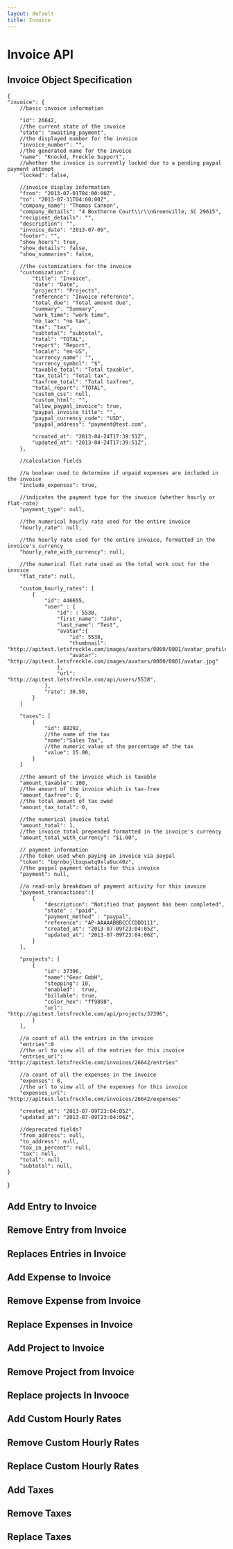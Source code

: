 ```yaml
---
layout: default
title: Invoice
---
```


# Invoice API

## Invoice Object Specification

	{
    "invoice": {
		//basic invoice information

		"id": 26642,
        //the current state of the invoice
		"state": "awaiting_payment",
        //the displayed number for the invoice
		"invoice_number": "",
        //the generated name for the invoice
		"name": "Knockd, Freckle Support",
        //whether the invoice is currently locked due to a pending paypal payment attempt
		"locked": false,

		//invoice display information
		"from": "2013-07-01T04:00:00Z",
		"to": "2013-07-31T04:00:00Z",
        "company_name": "Thomas Cannon",
        "company_details": "4 Boxthorne Court\\r\\nGreenville, SC 29615",
        "recipient_details": "",
		"description": "",
		"invoice_date": "2013-07-09",
		"footer": "",
		"show_hours": true,
		"show_details": false,
		"show_summaries": false,

        //the customizations for the invoice
        "customization": {
            "title": "Invoice",
            "date": "Date",
            "project": "Projects",
            "reference": "Invoice reference",
            "total_due": "Total amount due",
            "summary": "Summary",
            "work_time": "work time",
            "no_tax": "no tax",
            "tax": "tax",
            "subtotal": "subtotal",
            "total": "TOTAL",
            "report": "Report",
            "locale": "en-US",
            "currency_name": "",
            "currency_symbol": "$",
            "taxable_total": "Total taxable",
            "tax_total": "Total tax",
            "taxfree_total": "Total taxfree",
            "total_report": "TOTAL",
            "custom_css": null,
            "custom_html": "",
            "allow_paypal_invoice": true,
            "paypal_invoice_title": "",
            "paypal_currency_code": "USD",
            "paypal_address": "payment@test.com",

            "created_at": "2013-04-24T17:39:51Z",
            "updated_at": "2013-04-24T17:39:51Z",
        },

		//calculation fields

        //a boolean used to determine if unpaid expenses are included in the invoice
		"include_expenses": true,

        //indicates the payment type for the invoice (whether hourly or flat-rate)
        "payment_type": null,

        //the numerical hourly rate used for the entire invoice
        "hourly_rate": null,

        //the hourly rate used for the entire invoice, formatted in the invoice's currency
        "hourly_rate_with_currency": null,

        //the numerical flat rate used as the total work cost for the invoice
        "flat_rate": null,

		"custom_hourly_rates": [
            {
                "id": 446655,
                "user" : {
                    "id": : 5538,
                    "first_name": "John",
                    "last_name": "Test",
                    "avatar":{
                        "id": 5538,
                        "thumbnail": "http://apitest.letsfreckle.com/images/avatars/0000/0001/avatar_profile.jpg",
                        "avatar": "http://apitest.letsfreckle.com/images/avatars/0000/0001/avatar.jpg"
                    },
                    "url": "http://apitest.letsfreckle.com/api/users/5538",
                },
                "rate": 30.50,
            }
        ]

        "taxes": [
            {
                "id": 88292,
                //the name of the tax
                "name":"Sales Tax",
                //the numeric value of the percentage of the tax
                "value": 15.00,
            }
        ]

        //the amount of the invoice which is taxable
		"amount_taxable": 100,
        //the amount of the invoice which is tax-free
		"amount_taxfree": 0,
        //the total amount of tax owed
		"amount_tax_total": 0,

        //the numerical invoice total
		"amount_total": 1,
        //the invoice total prepended formatted in the invoice's currency
		"amount_total_with_currency": "$1.00",

		// payment information
        //the token used when paying an invoice via paypal
		"token": "bqrnbojlbxqswtq9xla9uc40z",
        //the paypal payment details for this invoice
		"payment": null,

        //a read-only breakdown of payment activity for this invoice
        "payment_transactions":[
            {
                "description": "Notified that payment has been completed",
                "state" : "paid",
                "payment_method" : "paypal",
                "reference": "AP-AAAAABBBCCCCDDD111",
                "created_at": "2013-07-09T23:04:05Z",
                "updated_at": "2013-07-09T23:04:06Z",
            }
        ],

        "projects": [
            {
                "id": 37396,
                "name":"Gear GmbH",
                "stepping": 10,
                "enabled":  true,
                "billable": true,
                "color_hex": "ff9898",
                "url": "http://apitest.letsfreckle.com/api/projects/37396",
            }
        ],

        //a count of all the entries in the invoice
        "entries":0
        //the url to view all of the entries for this invoice
        "entries_url": "http://apitest.letsfreckle.com/invoices/26642/entries"

        //a count of all the expenses in the invoice
        "expenses": 0,
        //the url to view all of the expenses for this invoice
        "expenses_url": "http://apitest.letsfreckle.com/invoices/26642/expenses"

        "created_at": "2013-07-09T23:04:05Z",
        "updated_at": "2013-07-09T23:04:06Z",

        //deprecated fields?
        "from_address": null,
        "to_address": null,
        "tax_in_percent": null,
        "tax": null,
        "total": null,
        "subtotal": null,
    }
}

## Add Entry to Invoice
## Remove Entry from Invoice
## Replaces Entries in Invoice
## Add Expense to Invoice
## Remove Expense from Invoice
## Replace Expenses in Invoice
## Add Project to Invoice
## Remove Project from Invoice
## Replace projects In Invooce
## Add Custom Hourly Rates
## Remove Custom Hourly Rates
## Replace Custom Hourly Rates
## Add Taxes
## Remove Taxes
## Replace Taxes